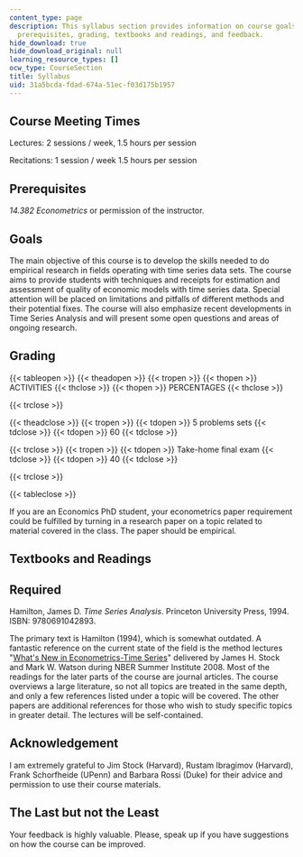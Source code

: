```yaml
---
content_type: page
description: This syllabus section provides information on course goals, meeting times,
  prerequisites, grading, textbooks and readings, and feedback.
hide_download: true
hide_download_original: null
learning_resource_types: []
ocw_type: CourseSection
title: Syllabus
uid: 31a5bcda-fdad-674a-51ec-f03d175b1957
---
```


Course Meeting Times
--------------------

Lectures: 2 sessions / week, 1.5 hours per session

Recitations: 1 session / week 1.5 hours per session

Prerequisites
-------------

_14.382 Econometrics_ or permission of the instructor.

Goals
-----

The main objective of this course is to develop the skills needed to do empirical research in fields operating with time series data sets. The course aims to provide students with techniques and receipts for estimation and assessment of quality of economic models with time series data. Special attention will be placed on limitations and pitfalls of different methods and their potential fixes. The course will also emphasize recent developments in Time Series Analysis and will present some open questions and areas of ongoing research.

Grading
-------

{{< tableopen >}}
{{< theadopen >}}
{{< tropen >}}
{{< thopen >}}
ACTIVITIES
{{< thclose >}}
{{< thopen >}}
PERCENTAGES
{{< thclose >}}

{{< trclose >}}

{{< theadclose >}}
{{< tropen >}}
{{< tdopen >}}
5 problems sets
{{< tdclose >}}
{{< tdopen >}}
60
{{< tdclose >}}

{{< trclose >}}
{{< tropen >}}
{{< tdopen >}}
Take-home final exam
{{< tdclose >}}
{{< tdopen >}}
40
{{< tdclose >}}

{{< trclose >}}

{{< tableclose >}}

If you are an Economics PhD student, your econometrics paper requirement could be fulfilled by turning in a research paper on a topic related to material covered in the class. The paper should be empirical.

Textbooks and Readings
----------------------

Required
--------

Hamilton, James D. _Time Series Analysis_. Princeton University Press, 1994. ISBN: 9780691042893.

The primary text is Hamilton (1994), which is somewhat outdated. A fantastic reference on the current state of the field is the method lectures "[What's New in Econometrics-Time Series](http://www.nber.org/minicourse_2008.html)" delivered by James H. Stock and Mark W. Watson during NBER Summer Institute 2008. Most of the readings for the later parts of the course are journal articles. The course overviews a large literature, so not all topics are treated in the same depth, and only a few references listed under a topic will be covered. The other papers are additional references for those who wish to study specific topics in greater detail. The lectures will be self-contained.

Acknowledgement
---------------

I am extremely grateful to Jim Stock (Harvard), Rustam Ibragimov (Harvard), Frank Schorfheide (UPenn) and Barbara Rossi (Duke) for their advice and permission to use their course materials.

The Last but not the Least
--------------------------

Your feedback is highly valuable. Please, speak up if you have suggestions on how the course can be improved.